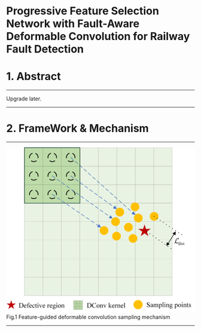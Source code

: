 # Progressive Feature Selection Network with Fault-Aware Deformable Convolution for Railway Fault Detection
# 1. Abstract
***
Upgrade later.
***
# 2. FrameWork & Mechanism
***
![](https://github.com/sjh551/PFDCNet/blob/main/mechanism.png)
Fig.1 Feature-guided deformable convolution sampling mechanism
***
